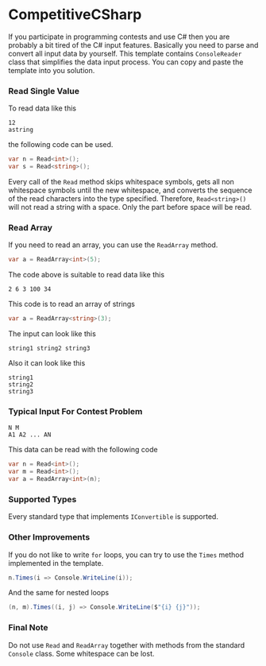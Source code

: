 # CompetitiveCSharp
If you participate in programming contests and use C# then you are probably a bit tired of the C# input features. Basically you need to parse and convert all input data by yourself. This template contains `ConsoleReader` class that simplifies the data input process. You can copy and paste the template into you solution.

### Read Single Value
To read data like this
````
12
astring
````

the following code can be used.
````C#
var n = Read<int>();
var s = Read<string>();
````

Every call of the `Read` method skips whitespace symbols, gets all non whitespace symbols until the new whitespace, and converts the sequence of the read characters into the type specified. Therefore, `Read<string>()` will not read a string with a space. Only the part before space will be read.

### Read Array
If you need to read an array, you can use the `ReadArray` method.
````C#
var a = ReadArray<int>(5);
````
The code above is suitable to read data like this
````
2 6 3 100 34
```` 
This code is to read an array of strings
````C#
var a = ReadArray<string>(3);
````
The input can look like this
````
string1 string2 string3
````
Also it can look like this
````
string1
string2
string3
````

### Typical Input For Contest Problem
````
N M
A1 A2 ... AN
````
This data can be read with the following code
````C#
var n = Read<int>();
var m = Read<int>();
var a = ReadArray<int>(n);
````

### Supported Types
Every standard type that implements `IConvertible` is supported.

### Other Improvements
If you do not like to write `for` loops, you can try to use the `Times` method implemented in the template.
````C#
n.Times(i => Console.WriteLine(i));
````

And the same for nested loops
````C#
(n, m).Times((i, j) => Console.WriteLine($"{i} {j}"));
````

### Final Note
Do not use `Read` and `ReadArray` together with methods from the standard `Console` class. Some whitespace can be lost.
